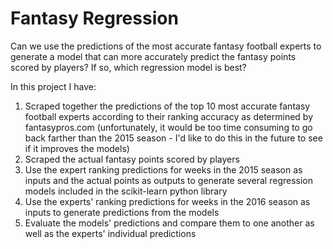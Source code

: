 # Fantasy Regression

Can we use the predictions of the most accurate fantasy football experts to generate a model that can more accurately predict the fantasy points scored by players? If so, which regression model is best?

In this project I have:
1. Scraped together the predictions of the top 10 most accurate fantasy football experts according to their ranking accuracy as determined by fantasypros.com (unfortunately, it would be too time consuming to go back farther than the 2015 season - I'd like to do this in the future to see if it improves the models)
2. Scraped the actual fantasy points scored by players
3. Use the expert ranking predictions for weeks in the 2015 season as inputs and the actual points as outputs to generate several regression models included in the scikit-learn python library
4. Use the experts' ranking predictions for weeks in the 2016 season as inputs to generate predictions from the models
5. Evaluate the models' predictions and compare them to one another as well as the experts' individual predictions


